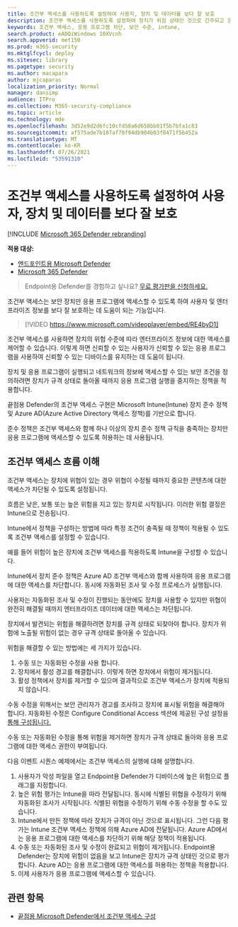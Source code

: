 ```yaml
---
title: 조건부 액세스를 사용하도록 설정하여 사용자, 장치 및 데이터를 보다 잘 보호
description: 조건부 액세스를 사용하도록 설정하여 장치가 위험 상태인 것으로 간주되고 응용 프로그램이 호환되지 않는 것으로 결정된 경우 응용 프로그램이 실행되지 않도록 합니다.
keywords: 조건부 액세스, 응용 프로그램 차단, 보안 수준, intune,
search.product: eADQiWindows 10XVcnh
search.appverid: met150
ms.prod: m365-security
ms.mktglfcycl: deploy
ms.sitesec: library
ms.pagetype: security
ms.author: macapara
author: mjcaparas
localization_priority: Normal
manager: dansimp
audience: ITPro
ms.collection: M365-security-compliance
ms.topic: article
ms.technology: mde
ms.openlocfilehash: 3d52e9d2d6fc10cfd58a6d658bb01f5b7bfa1c83
ms.sourcegitcommit: af575ade7b187af70f94db904b03f0471f56452a
ms.translationtype: MT
ms.contentlocale: ko-KR
ms.lasthandoff: 07/26/2021
ms.locfileid: "53591310"
---
```

# <a name="enable-conditional-access-to-better-protect-users-devices-and-data"></a>조건부 액세스를 사용하도록 설정하여 사용자, 장치 및 데이터를 보다 잘 보호 

[!INCLUDE [Microsoft 365 Defender rebranding](../../includes/microsoft-defender.md)]

**적용 대상:**
- [엔드포인트용 Microsoft Defender](https://go.microsoft.com/fwlink/p/?linkid=2154037)
- [Microsoft 365 Defender](https://go.microsoft.com/fwlink/?linkid=2118804)

> Endpoint용 Defender를 경험하고 싶나요? [무료 평가판을 신청하세요.](https://www.microsoft.com/microsoft-365/windows/microsoft-defender-atp?ocid=docs-wdatp-conditionalaccess-abovefoldlink)

조건부 액세스는 보안 장치만 응용 프로그램에 액세스할 수 있도록 하여 사용자 및 엔터프라이즈 정보를 보다 잘 보호하는 데 도움이 되는 기능입니다.

> [!VIDEO https://www.microsoft.com/videoplayer/embed/RE4byD1]

조건부 액세스를 사용하면 장치의 위험 수준에 따라 엔터프라이즈 정보에 대한 액세스를 제어할 수 있습니다. 이렇게 하면 신뢰할 수 있는 사용자가 신뢰할 수 있는 응용 프로그램을 사용하여 신뢰할 수 있는 디바이스를 유지하는 데 도움이 됩니다.

장치 및 응용 프로그램이 실행되고 네트워크의 정보에 액세스할 수 있는 보안 조건을 정의하려면 장치가 규격 상태로 돌아올 때까지 응용 프로그램 실행을 중지하는 정책을 적용합니다. 

끝점용 Defender의 조건부 액세스 구현은 Microsoft Intune(Intune) 장치 준수 정책 및 Azure AD(Azure Active Directory 액세스 정책)를 기반으로 합니다. 

준수 정책은 조건부 액세스와 함께 하나 이상의 장치 준수 정책 규칙을 충족하는 장치만 응용 프로그램에 액세스할 수 있도록 허용하는 데 사용됩니다. 

## <a name="understand-the-conditional-access-flow"></a>조건부 액세스 흐름 이해
조건부 액세스는 장치에 위협이 있는 경우 위협이 수정될 때까지 중요한 콘텐츠에 대한 액세스가 차단될 수 있도록 설정됩니다. 

흐름은 낮은, 보통 또는 높은 위험을 지고 있는 장치로 시작됩니다. 이러한 위험 결정은 Intune으로 전송됩니다. 

Intune에서 정책을 구성하는 방법에 따라 특정 조건이 충족될 때 정책이 적용될 수 있도록 조건부 액세스를 설정할 수 있습니다.

예를 들어 위험이 높은 장치에 조건부 액세스를 적용하도록 Intune을 구성할 수 있습니다.

Intune에서 장치 준수 정책은 Azure AD 조건부 액세스와 함께 사용하여 응용 프로그램에 대한 액세스를 차단합니다. 동시에 자동화된 조사 및 수정 프로세스가 실행됩니다.

 사용자는 자동화된 조사 및 수정이 진행되는 동안에도 장치를 사용할 수 있지만 위협이 완전히 해결될 때까지 엔터프라이즈 데이터에 대한 액세스는 차단됩니다. 

장치에서 발견되는 위험을 해결하려면 장치를 규격 상태로 되찾아야 합니다. 장치가 위험에 노출될 위험이 없는 경우 규격 상태로 돌아올 수 있습니다. 

위험을 해결할 수 있는 방법에는 세 가지가 있습니다.
1. 수동 또는 자동화된 수정을 사용 합니다.
2. 장치에서 활성 경고를 해결합니다. 이렇게 하면 장치에서 위험이 제거됩니다.
3. 활성 정책에서 장치를 제거할 수 있으며 결과적으로 조건부 액세스가 장치에 적용되지 않습니다. 

수동 수정을 위해서는 보안 관리자가 경고를 조사하고 장치에 표시될 위험을 해결해야 합니다. 자동화된 수정은 Configure Conditional Access 섹션에 제공된 구성 설정을 [통해 구성됩니다.](configure-conditional-access.md)

수동 또는 자동화된 수정을 통해 위험을 제거하면 장치가 규격 상태로 돌아와 응용 프로그램에 대한 액세스 권한이 부여됩니다.

다음 이벤트 시퀀스 예제에서는 조건부 액세스의 실행에 대해 설명합니다.

1. 사용자가 악성 파일을 열고 Endpoint용 Defender가 디바이스에 높은 위험으로 플래그를 지정합니다.
2. 높은 위험 평가는 Intune을 따라 전달됩니다. 동시에 식별된 위협을 수정하기 위해 자동화된 조사가 시작됩니다. 식별된 위협을 수정하기 위해 수동 수정을 할 수도 있습니다.
3. Intune에서 만든 정책에 따라 장치가 규격이 아닌 것으로 표시됩니다. 그런 다음 평가는 Intune 조건부 액세스 정책에 의해 Azure AD에 전달됩니다. Azure AD에서는 응용 프로그램에 대한 액세스를 차단하기 위해 해당 정책이 적용됩니다.
4. 수동 또는 자동화된 조사 및 수정이 완료되고 위협이 제거됩니다. Endpoint용 Defender는 장치에 위험이 없음을 보고 Intune은 장치가 규격 상태인 것으로 평가합니다. Azure AD는 응용 프로그램에 대한 액세스를 허용하는 정책을 적용합니다.
5. 이제 사용자가 응용 프로그램에 액세스할 수 있습니다.

 
## <a name="related-topic"></a>관련 항목
- [끝점용 Microsoft Defender에서 조건부 액세스 구성](configure-conditional-access.md)
